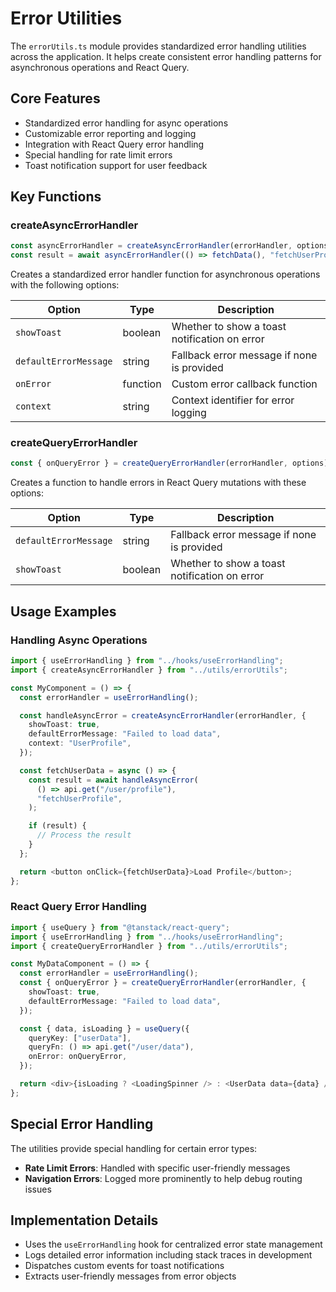 # Error Utilities

The `errorUtils.ts` module provides standardized error handling utilities across the application. It helps create consistent error handling patterns for asynchronous operations and React Query.

## Core Features

- Standardized error handling for async operations
- Customizable error reporting and logging
- Integration with React Query error handling
- Special handling for rate limit errors
- Toast notification support for user feedback

## Key Functions

### createAsyncErrorHandler

```typescript
const asyncErrorHandler = createAsyncErrorHandler(errorHandler, options);
const result = await asyncErrorHandler(() => fetchData(), "fetchUserProfile");
```

Creates a standardized error handler function for asynchronous operations with the following options:

| Option                | Type     | Description                                   |
| --------------------- | -------- | --------------------------------------------- |
| `showToast`           | boolean  | Whether to show a toast notification on error |
| `defaultErrorMessage` | string   | Fallback error message if none is provided    |
| `onError`             | function | Custom error callback function                |
| `context`             | string   | Context identifier for error logging          |

### createQueryErrorHandler

```typescript
const { onQueryError } = createQueryErrorHandler(errorHandler, options);
```

Creates a function to handle errors in React Query mutations with these options:

| Option                | Type    | Description                                   |
| --------------------- | ------- | --------------------------------------------- |
| `defaultErrorMessage` | string  | Fallback error message if none is provided    |
| `showToast`           | boolean | Whether to show a toast notification on error |

## Usage Examples

### Handling Async Operations

```typescript
import { useErrorHandling } from "../hooks/useErrorHandling";
import { createAsyncErrorHandler } from "../utils/errorUtils";

const MyComponent = () => {
  const errorHandler = useErrorHandling();

  const handleAsyncError = createAsyncErrorHandler(errorHandler, {
    showToast: true,
    defaultErrorMessage: "Failed to load data",
    context: "UserProfile",
  });

  const fetchUserData = async () => {
    const result = await handleAsyncError(
      () => api.get("/user/profile"),
      "fetchUserProfile",
    );

    if (result) {
      // Process the result
    }
  };

  return <button onClick={fetchUserData}>Load Profile</button>;
};
```

### React Query Error Handling

```typescript
import { useQuery } from "@tanstack/react-query";
import { useErrorHandling } from "../hooks/useErrorHandling";
import { createQueryErrorHandler } from "../utils/errorUtils";

const MyDataComponent = () => {
  const errorHandler = useErrorHandling();
  const { onQueryError } = createQueryErrorHandler(errorHandler, {
    showToast: true,
    defaultErrorMessage: "Failed to load data",
  });

  const { data, isLoading } = useQuery({
    queryKey: ["userData"],
    queryFn: () => api.get("/user/data"),
    onError: onQueryError,
  });

  return <div>{isLoading ? <LoadingSpinner /> : <UserData data={data} />}</div>;
};
```

## Special Error Handling

The utilities provide special handling for certain error types:

- **Rate Limit Errors**: Handled with specific user-friendly messages
- **Navigation Errors**: Logged more prominently to help debug routing issues

## Implementation Details

- Uses the `useErrorHandling` hook for centralized error state management
- Logs detailed error information including stack traces in development
- Dispatches custom events for toast notifications
- Extracts user-friendly messages from error objects
